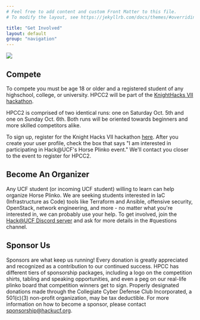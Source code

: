 ```yaml
---
# Feel free to add content and custom Front Matter to this file.
# To modify the layout, see https://jekyllrb.com/docs/themes/#overriding-theme-defaults

title: "Get Involved"
layout: default
group: "navigation"
---
```


![](assets/hpcc.gif)
## Compete

To compete you must be age 18 or older and a registered student of any highschool, college, or university. HPCC2 will be part of the [KnightHacks VII hackathon](https://2024.knighthacks.org). 

HPCC2 is comprised of two identical runs: one on Saturday Oct. 5th and one on Sunday Oct. 6th. Both runs will be oriented towards beginners and more skilled competitors alike.

To sign up, register for the Knight Hacks VII hackathon [here](https://2024.knighthacks.org). After you create your user profile, check the box that says "I am interested in participating in Hack@UCF's Horse Plinko event." We'll contact you closer to the event to register for HPCC2. 

## Become An Organizer

Any UCF student (or incoming UCF student) willing to learn can help organize Horse Plinko. We are seeking students interested in IaC (Infrastructure as Code) tools like Terraform and Ansible, offensive security, OpenStack, network engineering, and more - no matter what you're interested in, we can probably use your help. To get involved, join the [Hack@UCF Discord server](https://discord.com/invite/VwkkDcJ) and ask for more details in the #questions channel.

## Sponsor Us
Sponsors are what keep us running! Every donation is greatly appreciated and recognized as a contribution to our continued success. HPCC has different tiers of sponsorship packages, including a logo on the competition shirts, tabling and speaking opportunities, and even a peg on our real-life plinko board that competition winners get to sign. Properly designated donations made through the Collegiate Cyber Defense Club Incorporated, a 501(c)(3) non-profit organization, may be tax deductible. For more information on how to become a sponsor, please contact [sponsorship@hackucf.org](mailto:sponsorship@hackucf.org).

<!--div class="container">
< a href='https://hackucf.org/plinko-interest' class="big-button">Sign our Interest Form</a>
</div-->

<style>
img {
    display: block;
    margin: auto;
}
</style>

